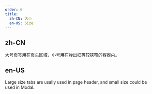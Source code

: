 ```yaml
---
order: 6
title:
  zh-CN: 大小
  en-US: Size
---
```


## zh-CN

大号页签用在页头区域，小号用在弹出框等较狭窄的容器内。

## en-US

Large size tabs are usally used in page header, and small size could be used in Modal.

